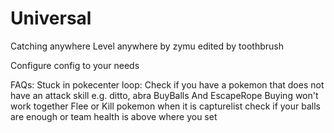 # Universal
Catching anywhere Level anywhere by zymu edited by toothbrush

Configure config to your needs

FAQs:
Stuck in pokecenter loop: Check if you have a pokemon that does not have an attack skill e.g. ditto, abra
BuyBalls And EscapeRope Buying won't work together
Flee or Kill pokemon when it is capturelist check if your balls are enough or team health is above where you set
